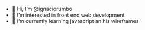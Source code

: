 - 👋 Hi, I’m @ignaciorumbo
- 👀 I’m interested in front end web development
- 🌱 I’m currently learning javascript an his wireframes

<!---
ignaciorumbodesk/ignaciorumbodesk is a ✨ special ✨ repository because its `README.md` (this file) appears on your GitHub profile.
You can click the Preview link to take a look at your changes.
--->
